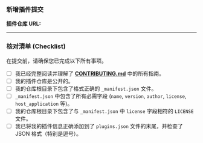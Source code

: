 ### 新增插件提交

**插件仓库 URL:**

---

### 核对清单 (Checklist)

在提交前，请确保您已完成以下所有事项。

- [ ] 我已经完整阅读并理解了 **[CONTRIBUTING.md](./CONTRIBUTING.md)** 中的所有指南。
- [ ] 我的插件仓库是公开的。
- [ ] 我的仓库根目录下包含了格式正确的 `_manifest.json` 文件。
- [ ] `_manifest.json` 中包含了所有必需字段 (`name`, `version`, `author`, `license`, `host_application` 等)。
- [ ] 我的仓库根目录下包含了与 `_manifest.json` 中 `license` 字段相符的 `LICENSE` 文件。
- [ ] 我已将我的插件信息正确添加到了 `plugins.json` 文件的末尾，并检查了 JSON 格式（特别是逗号）。